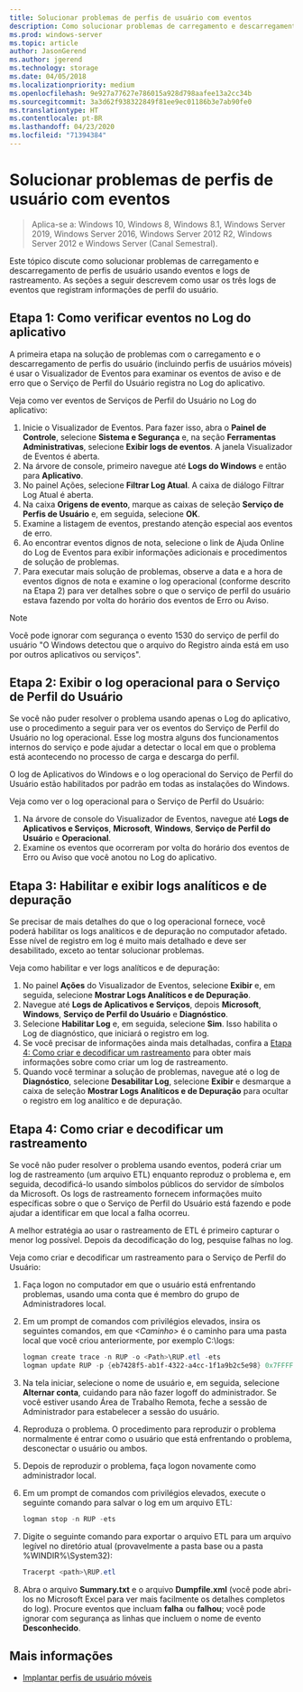 ```yaml
---
title: Solucionar problemas de perfis de usuário com eventos
description: Como solucionar problemas de carregamento e descarregamento de perfis de usuário usando eventos e logs de rastreamento.
ms.prod: windows-server
ms.topic: article
author: JasonGerend
ms.author: jgerend
ms.technology: storage
ms.date: 04/05/2018
ms.localizationpriority: medium
ms.openlocfilehash: 9e927a77627e786015a928d798aafee13a2cc34b
ms.sourcegitcommit: 3a3d62f938322849f81ee9ec01186b3e7ab90fe0
ms.translationtype: HT
ms.contentlocale: pt-BR
ms.lasthandoff: 04/23/2020
ms.locfileid: "71394384"
---
```

# <a name="troubleshoot-user-profiles-with-events"></a>Solucionar problemas de perfis de usuário com eventos

>Aplica-se a: Windows 10, Windows 8, Windows 8.1, Windows Server 2019, Windows Server 2016, Windows Server 2012 R2, Windows Server 2012 e Windows Server (Canal Semestral).

Este tópico discute como solucionar problemas de carregamento e descarregamento de perfis de usuário usando eventos e logs de rastreamento. As seções a seguir descrevem como usar os três logs de eventos que registram informações de perfil do usuário.

## <a name="step-1-checking-events-in-the-application-log"></a>Etapa 1: Como verificar eventos no Log do aplicativo

A primeira etapa na solução de problemas com o carregamento e o descarregamento de perfis do usuário (incluindo perfis de usuários móveis) é usar o Visualizador de Eventos para examinar os eventos de aviso e de erro que o Serviço de Perfil do Usuário registra no Log do aplicativo.

Veja como ver eventos de Serviços de Perfil do Usuário no Log do aplicativo:

1. Inicie o Visualizador de Eventos. Para fazer isso, abra o **Painel de Controle**, selecione **Sistema e Segurança** e, na seção **Ferramentas Administrativas**, selecione **Exibir logs de eventos**. A janela Visualizador de Eventos é aberta.
2. Na árvore de console, primeiro navegue até **Logs do Windows** e então para **Aplicativo**.
3. No painel Ações, selecione **Filtrar Log Atual**. A caixa de diálogo Filtrar Log Atual é aberta.
4. Na caixa **Origens de evento**, marque as caixas de seleção **Serviço de Perfis de Usuário** e, em seguida, selecione **OK**.
5. Examine a listagem de eventos, prestando atenção especial aos eventos de erro.
6. Ao encontrar eventos dignos de nota, selecione o link de Ajuda Online do Log de Eventos para exibir informações adicionais e procedimentos de solução de problemas.
7. Para executar mais solução de problemas, observe a data e a hora de eventos dignos de nota e examine o log operacional (conforme descrito na Etapa 2) para ver detalhes sobre o que o serviço de perfil do usuário estava fazendo por volta do horário dos eventos de Erro ou Aviso.

>[!NOTE]
>Você pode ignorar com segurança o evento 1530 do serviço de perfil do usuário "O Windows detectou que o arquivo do Registro ainda está em uso por outros aplicativos ou serviços".

## <a name="step-2-view-the-operational-log-for-the-user-profile-service"></a>Etapa 2: Exibir o log operacional para o Serviço de Perfil do Usuário

Se você não puder resolver o problema usando apenas o Log do aplicativo, use o procedimento a seguir para ver os eventos do Serviço de Perfil do Usuário no log operacional. Esse log mostra alguns dos funcionamentos internos do serviço e pode ajudar a detectar o local em que o problema está acontecendo no processo de carga e descarga do perfil.

O log de Aplicativos do Windows e o log operacional do Serviço de Perfil do Usuário estão habilitados por padrão em todas as instalações do Windows.

Veja como ver o log operacional para o Serviço de Perfil do Usuário:

1. Na árvore de console do Visualizador de Eventos, navegue até **Logs de Aplicativos e Serviços**, **Microsoft**, **Windows**, **Serviço de Perfil do Usuário** e **Operacional**.
2. Examine os eventos que ocorreram por volta do horário dos eventos de Erro ou Aviso que você anotou no Log do aplicativo.

## <a name="step-3-enable-and-view-analytic-and-debug-logs"></a>Etapa 3: Habilitar e exibir logs analíticos e de depuração

Se precisar de mais detalhes do que o log operacional fornece, você poderá habilitar os logs analíticos e de depuração no computador afetado. Esse nível de registro em log é muito mais detalhado e deve ser desabilitado, exceto ao tentar solucionar problemas.

Veja como habilitar e ver logs analíticos e de depuração:

1. No painel **Ações** do Visualizador de Eventos, selecione **Exibir** e, em seguida, selecione **Mostrar Logs Analíticos e de Depuração**.
2. Navegue até **Logs de Aplicativos e Serviços**, depois **Microsoft**, **Windows**, **Serviço de Perfil do Usuário** e **Diagnóstico**.
3. Selecione **Habilitar Log** e, em seguida, selecione **Sim**. Isso habilita o Log de diagnóstico, que iniciará o registro em log.
4. Se você precisar de informações ainda mais detalhadas, confira a [Etapa 4: Como criar e decodificar um rastreamento](#step-4-creating-and-decoding-a-trace) para obter mais informações sobre como criar um log de rastreamento.
5. Quando você terminar a solução de problemas, navegue até o log de **Diagnóstico**, selecione **Desabilitar Log**, selecione **Exibir** e desmarque a caixa de seleção **Mostrar Logs Analíticos e de Depuração** para ocultar o registro em log analítico e de depuração.

## <a name="step-4-creating-and-decoding-a-trace"></a>Etapa 4: Como criar e decodificar um rastreamento

Se você não puder resolver o problema usando eventos, poderá criar um log de rastreamento (um arquivo ETL) enquanto reproduz o problema e, em seguida, decodificá-lo usando símbolos públicos do servidor de símbolos da Microsoft. Os logs de rastreamento fornecem informações muito específicas sobre o que o Serviço de Perfil do Usuário está fazendo e pode ajudar a identificar em que local a falha ocorreu.

A melhor estratégia ao usar o rastreamento de ETL é primeiro capturar o menor log possível. Depois da decodificação do log, pesquise falhas no log.

Veja como criar e decodificar um rastreamento para o Serviço de Perfil do Usuário:

1. Faça logon no computador em que o usuário está enfrentando problemas, usando uma conta que é membro do grupo de Administradores local.
2. Em um prompt de comandos com privilégios elevados, insira os seguintes comandos, em que *\<Caminho\>* é o caminho para uma pasta local que você criou anteriormente, por exemplo C:\\logs:
        
    ```PowerShell
    logman create trace -n RUP -o <Path>\RUP.etl -ets
    logman update RUP -p {eb7428f5-ab1f-4322-a4cc-1f1a9b2c5e98} 0x7FFFFFFF 0x7 -ets
    ```
3. Na tela iniciar, selecione o nome de usuário e, em seguida, selecione **Alternar conta**, cuidando para não fazer logoff do administrador. Se você estiver usando Área de Trabalho Remota, feche a sessão de Administrador para estabelecer a sessão do usuário.
4. Reproduza o problema. O procedimento para reproduzir o problema normalmente é entrar como o usuário que está enfrentando o problema, desconectar o usuário ou ambos.
5. Depois de reproduzir o problema, faça logon novamente como administrador local.
6. Em um prompt de comandos com privilégios elevados, execute o seguinte comando para salvar o log em um arquivo ETL:
  
    ```PowerShell
    logman stop -n RUP -ets
    ```
7. Digite o seguinte comando para exportar o arquivo ETL para um arquivo legível no diretório atual (provavelmente a pasta base ou a pasta %WINDIR%\\System32):
    
    ```PowerShell
    Tracerpt <path>\RUP.etl
    ```
8. Abra o arquivo **Summary.txt** e o arquivo **Dumpfile.xml** (você pode abri-los no Microsoft Excel para ver mais facilmente os detalhes completos do log). Procure eventos que incluam **falha** ou **falhou**; você pode ignorar com segurança as linhas que incluem o nome de evento **Desconhecido**.

## <a name="more-information"></a>Mais informações

* [Implantar perfis de usuário móveis](deploy-roaming-user-profiles.md)